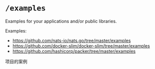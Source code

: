 # `/examples`

Examples for your applications and/or public libraries.

Examples:

* https://github.com/nats-io/nats.go/tree/master/examples
* https://github.com/docker-slim/docker-slim/tree/master/examples
* https://github.com/hashicorp/packer/tree/master/examples

项目的案例
